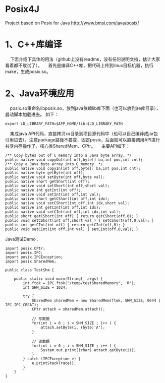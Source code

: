 # Posix4J
Project based on Posix for Java http://www.bmsi.com/java/posix/

# 1、C++库编译
&nbsp;&nbsp;&nbsp;&nbsp;下面介绍下具体的用法（github上没有readme，没有任何说明文档，估计大家看着都不敢试了）。
&nbsp;&nbsp;&nbsp;&nbsp;首先是编译C++库，把代码上传到linux目标机器，执行make，生成posix.so。

# 2、Java环境应用
&nbsp;&nbsp;&nbsp;&nbsp;posix.so重命名libposix.so，放到java依赖lib库下面（也可以放到jre库目录），启动脚本加载进去。
如下：
```
export LD_LIBRARY_PATH=$APP_HOME/lib:$LD_LIBRARY_PATH
```
&nbsp;&nbsp;&nbsp;&nbsp;集成java API代码，直接拷贝xx目录到项目源代码中（也可以自己编译成jar包引用进去），注意package路径不要变，固定posix，后面就可以直接调用API进行共享内存操作了，核心类SharedMem、CPtr。
&nbsp;&nbsp;&nbsp;&nbsp;主要API如下：
```
/** Copy bytes out of C memory into a Java byte array. */
public native void copyOut(int off,byte[] ba,int pos,int cnt);
/** Copy a Java byte array into C memory. */
public native void copyIn(int off,byte[] ba,int pos,int cnt);
public native byte getByte(int off);
public native void setByte(int off,byte val);
public native short getShort(int off);
public native void setShort(int off,short val);
public native int getInt(int off);
public native void setInt(int off,int val);
public native short getCShort(int off,int idx);
public native void setCShort(int off,int idx,short val);
public native int getCInt(int off,int idx);
public native void setCInt(int off,int idx,int val);
public short getCShort(int off) { return getCShort(off,0); }
public void setCShort(int off,short val ) { setCShort(off,0,val); }
public int getCInt(int off) { return getCInt(off,0); }
public void setCInt(int off,int val) { setCInt(off,0,val); }
```

Java测试Demo：
```
import posix.CPtr;
import posix.IPC;
import posix.IPCException;
import posix.SharedMem;

public class TestShm {

    public static void main(String[] args) {
        int ftok = IPC.ftok("/temp/testSharedMemory", 'R');
        int SHM_SIZE = 1024;

        try {
            SharedMem sharedMem = new SharedMem(ftok, SHM_SIZE, 0644 | IPC.IPC_CREAT);
            CPtr attach = sharedMem.attach();

            // 写数据
            for(int i = 0 ; i < SHM_SIZE ; i++ ) {
                attach.setByte(i, (byte)'A');
            }

            // 读数据
            for(int i = 0 ; i < SHM_SIZE ; i++ ) {
                System.out.print((char) attach.getByte(i));
            }
        } catch (IPCException e) {
            e.printStackTrace();
        }
    }
}
```
